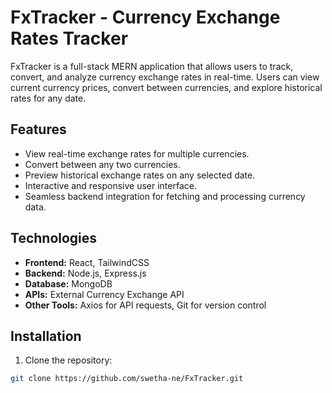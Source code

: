 # FxTracker - Currency Exchange Rates Tracker

FxTracker is a full-stack MERN application that allows users to track, convert, and analyze currency exchange rates in real-time. Users can view current currency prices, convert between currencies, and explore historical rates for any date.

## Features

- View real-time exchange rates for multiple currencies.
- Convert between any two currencies.
- Preview historical exchange rates on any selected date.
- Interactive and responsive user interface.
- Seamless backend integration for fetching and processing currency data.

## Technologies

- **Frontend:** React, TailwindCSS  
- **Backend:** Node.js, Express.js  
- **Database:** MongoDB  
- **APIs:** External Currency Exchange API  
- **Other Tools:** Axios for API requests, Git for version control

## Installation

1. Clone the repository:

```bash
git clone https://github.com/swetha-ne/FxTracker.git
